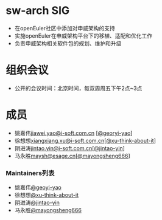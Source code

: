 # sw-arch SIG

- 在openEuler社区中添加对申威架构的支持
- 实施openEuler在申威架构平台下的移植、适配和优化工作
- 负责申威架构相关软件包的规划、维护和升级


# 组织会议

- 公开的会议时间：北京时间，每双周周五下午2点~3点


# 成员
- 姚嘉伟<jiawei.yao@i-soft.com.cn> [[@georyi-yao](https://gitee.com/georyi-yao)]
- 徐想想<xiangxiang.xu@i-soft.com.cn>[[@xu-think-about-it](https://gitee.com/xu-think-about-it)]
- 阴进涛<jintao.yin@i-soft.com.cn>[[@jintao-yin](https://gitee.com/jintao-yin)]
- 马永胜<maysh@esage.cn>[[@mayongsheng666](https://gitee.com/mayongsheng666)]

### Maintainers列表
- 姚嘉伟[@geoyi-yao](https://gitee.com/geori-yao)
- 徐想想[@xu-think-about-it](https://gitee.com/xu-think-about-it)
- 阴进涛[@jintao-yin](https://gitee.com/jintao-yin)
- 马永胜[@mayongsheng666](https://gitee.com/mayongsheng666)

